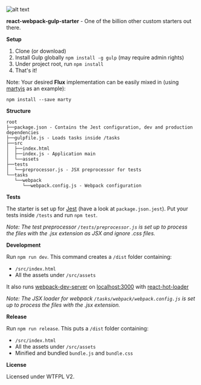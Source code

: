 ![alt text](https://travis-ci.org/ersenal/react-webpack-gulp-starter.svg?branch=master "Travis Build")

**react-webpack-gulp-starter** - One of the billion other custom starters out there.

**Setup**

1. Clone (or download)
2. Install Gulp globally `npm install -g gulp` (may require admin rights)
2. Under project root, run `npm install`
3. That's it!

Note: Your desired **Flux** implementation can be easily mixed in (using [martyjs](http://martyjs.org/) as an example):

    npm install --save marty

**Structure**
```
root
├──package.json - Contains the Jest configuration, dev and production dependencies
├──gulpfile.js - Loads tasks inside /tasks
├──src
│  ├──index.html
│  ├──index.js - Application main
│  └──assets
├──tests
│  └──preprocessor.js - JSX preprocessor for tests
└──tasks
   └──webpack
      └──webpack.config.js - Webpack configuration
```

**Tests**

The starter is set up for [Jest](https://facebook.github.io/jest/) (have a look at `package.json.jest`). Put your tests inside `/tests` and run `npm test`.

*Note: The test preprocessor `/tests/preprocessor.js` is set up to process the files with the .jsx extension as JSX and ignore .css files.*

**Development**

Run `npm run dev`. This command creates a `/dist` folder containing:

- `/src/index.html`
- All the assets under `/src/assets`

It also runs [webpack-dev-server](http://webpack.github.io/docs/webpack-dev-server.html) on [localhost:3000](http://localhost:3000) with [react-hot-loader](https://github.com/gaearon/react-hot-loader)

*Note: The JSX loader for webpack `/tasks/webpack/webpack.config.js` is set up to process the files with the .jsx extension.*

**Release**

Run `npm run release`. This puts a `/dist` folder containing:

- `/src/index.html`
- All the assets under `/src/assets`
- Minified and bundled `bundle.js` and `bundle.css`

**License**

Licensed under WTFPL V2.
